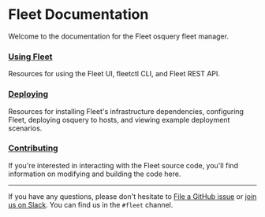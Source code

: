 # Fleet Documentation

Welcome to the documentation for the Fleet osquery fleet manager.

### [Using Fleet](./Using-Fleet/README.md)
Resources for using the Fleet UI, fleetctl CLI, and Fleet REST API.

### [Deploying](./Deploying/README.md)
Resources for installing Fleet's infrastructure dependencies, configuring Fleet, deploying osquery to hosts, and viewing example deployment scenarios.

### [Contributing](./Contributing/README.md)
If you're interested in interacting with the Fleet source code, you'll find information on modifying and building the code here.

---

If you have any questions, please don't hesitate to [File a GitHub issue](https://github.com/fleetdm/fleet/issues) or [join us on Slack](https://fleetdm.com/slack). You can find us in the `#fleet` channel.
